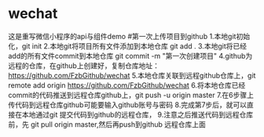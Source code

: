 # wechat
这是重写微信小程序的api与组件demo
#第一次上传项目到github
1.本地git初始化，git init
2.本地git将项目所有文件添加到本地仓库 git add .
3.本地git将已经add的所有文件commit到本地仓库 git commit -m "第一次创建项目"
4.github为远程的仓库，在github上创建好，复制仓库地址：https://github.com/FzbGithub/wechat
5.本地仓库关联到远程github仓库上，git remote add origin https://github.com/FzbGithub/wechat
6.将本地仓库已经commit的代码推送到远程仓库github上，git push -u origin master
7.在6步骤上传代码到远程仓库github可能要输入github账号与密码
8.完成第7步后，就可以直接在本地通过git 提交代码到github的远程仓库，
9.注意之后推送代码到远程仓库前，先 git pull origin master,然后再push到github 远程仓库上面 
